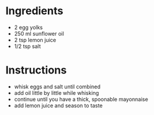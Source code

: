 # Ingredients
* 2 egg yolks
* 250 ml sunflower oil
* 2 tsp lemon juice
* 1/2 tsp salt

# Instructions
* whisk eggs and salt until combined
* add oil little by little while whisking
* continue until you have a thick, spoonable mayonnaise
* add lemon juice and season to taste

